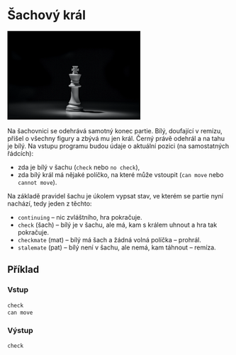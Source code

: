 # Šachový král

<img src="cover.webp" height="200" alt="ilustrace"/>

Na šachovnici se odehrává samotný konec partie. Bílý, doufající v remízu, přišel o všechny figury a zbývá mu jen král.
Černý právě odehrál a na tahu je bílý. Na vstupu programu budou údaje o aktuální pozici (na samostatných řádcích):

- zda je bílý v šachu (`check` nebo `no check`),
- zda bílý král má nějaké políčko, na které může vstoupit (`can move` nebo `cannot move`).

Na základě pravidel šachu je úkolem vypsat stav, ve kterém se partie nyní nachází, tedy jeden z těchto:

- `continuing` – nic zvláštního, hra pokračuje.
- `check` (šach) – bílý je v šachu, ale má, kam s králem uhnout a hra tak pokračuje.
- `checkmate` (mat) – bílý má šach a žádná volná políčka – prohrál.
- `stalemate` (pat) – bílý není v šachu, ale nemá, kam táhnout – remíza.

## Příklad

### Vstup

```
check
can move
```

### Výstup

```
check
```
